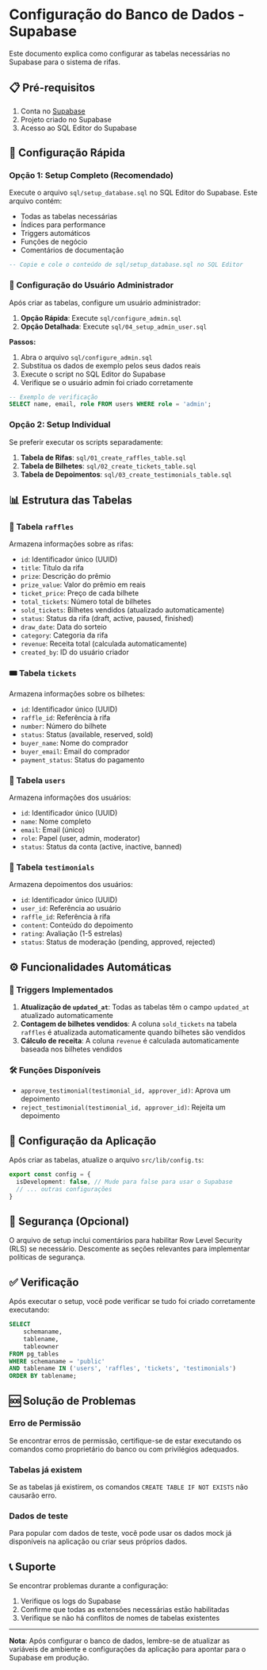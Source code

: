 # Configuração do Banco de Dados - Supabase

Este documento explica como configurar as tabelas necessárias no Supabase para o sistema de rifas.

## 📋 Pré-requisitos

1. Conta no [Supabase](https://supabase.com)
2. Projeto criado no Supabase
3. Acesso ao SQL Editor do Supabase

## 🚀 Configuração Rápida

### Opção 1: Setup Completo (Recomendado)

Execute o arquivo `sql/setup_database.sql` no SQL Editor do Supabase. Este arquivo contém:

- Todas as tabelas necessárias
- Índices para performance
- Triggers automáticos
- Funções de negócio
- Comentários de documentação

```sql
-- Copie e cole o conteúdo de sql/setup_database.sql no SQL Editor
```

### 👤 Configuração do Usuário Administrador

Após criar as tabelas, configure um usuário administrador:

1. **Opção Rápida**: Execute `sql/configure_admin.sql`
2. **Opção Detalhada**: Execute `sql/04_setup_admin_user.sql`

**Passos:**
1. Abra o arquivo `sql/configure_admin.sql`
2. Substitua os dados de exemplo pelos seus dados reais
3. Execute o script no SQL Editor do Supabase
4. Verifique se o usuário admin foi criado corretamente

```sql
-- Exemplo de verificação
SELECT name, email, role FROM users WHERE role = 'admin';
```

### Opção 2: Setup Individual

Se preferir executar os scripts separadamente:

1. **Tabela de Rifas**: `sql/01_create_raffles_table.sql`
2. **Tabela de Bilhetes**: `sql/02_create_tickets_table.sql`
3. **Tabela de Depoimentos**: `sql/03_create_testimonials_table.sql`

## 📊 Estrutura das Tabelas

### 🎫 Tabela `raffles`
Armazena informações sobre as rifas:
- `id`: Identificador único (UUID)
- `title`: Título da rifa
- `prize`: Descrição do prêmio
- `prize_value`: Valor do prêmio em reais
- `ticket_price`: Preço de cada bilhete
- `total_tickets`: Número total de bilhetes
- `sold_tickets`: Bilhetes vendidos (atualizado automaticamente)
- `status`: Status da rifa (draft, active, paused, finished)
- `draw_date`: Data do sorteio
- `category`: Categoria da rifa
- `revenue`: Receita total (calculada automaticamente)
- `created_by`: ID do usuário criador

### 🎟️ Tabela `tickets`
Armazena informações sobre os bilhetes:
- `id`: Identificador único (UUID)
- `raffle_id`: Referência à rifa
- `number`: Número do bilhete
- `status`: Status (available, reserved, sold)
- `buyer_name`: Nome do comprador
- `buyer_email`: Email do comprador
- `payment_status`: Status do pagamento

### 👥 Tabela `users`
Armazena informações dos usuários:
- `id`: Identificador único (UUID)
- `name`: Nome completo
- `email`: Email (único)
- `role`: Papel (user, admin, moderator)
- `status`: Status da conta (active, inactive, banned)

### 💬 Tabela `testimonials`
Armazena depoimentos dos usuários:
- `id`: Identificador único (UUID)
- `user_id`: Referência ao usuário
- `raffle_id`: Referência à rifa
- `content`: Conteúdo do depoimento
- `rating`: Avaliação (1-5 estrelas)
- `status`: Status de moderação (pending, approved, rejected)

## ⚙️ Funcionalidades Automáticas

### 🔄 Triggers Implementados

1. **Atualização de `updated_at`**: Todas as tabelas têm o campo `updated_at` atualizado automaticamente
2. **Contagem de bilhetes vendidos**: A coluna `sold_tickets` na tabela `raffles` é atualizada automaticamente quando bilhetes são vendidos
3. **Cálculo de receita**: A coluna `revenue` é calculada automaticamente baseada nos bilhetes vendidos

### 🛠️ Funções Disponíveis

- `approve_testimonial(testimonial_id, approver_id)`: Aprova um depoimento
- `reject_testimonial(testimonial_id, approver_id)`: Rejeita um depoimento

## 🔧 Configuração da Aplicação

Após criar as tabelas, atualize o arquivo `src/lib/config.ts`:

```typescript
export const config = {
  isDevelopment: false, // Mude para false para usar o Supabase
  // ... outras configurações
}
```

## 🔐 Segurança (Opcional)

O arquivo de setup inclui comentários para habilitar Row Level Security (RLS) se necessário. Descomente as seções relevantes para implementar políticas de segurança.

## ✅ Verificação

Após executar o setup, você pode verificar se tudo foi criado corretamente executando:

```sql
SELECT 
    schemaname,
    tablename,
    tableowner
FROM pg_tables 
WHERE schemaname = 'public' 
AND tablename IN ('users', 'raffles', 'tickets', 'testimonials')
ORDER BY tablename;
```

## 🆘 Solução de Problemas

### Erro de Permissão
Se encontrar erros de permissão, certifique-se de estar executando os comandos como proprietário do banco ou com privilégios adequados.

### Tabelas já existem
Se as tabelas já existirem, os comandos `CREATE TABLE IF NOT EXISTS` não causarão erro.

### Dados de teste
Para popular com dados de teste, você pode usar os dados mock já disponíveis na aplicação ou criar seus próprios dados.

## 📞 Suporte

Se encontrar problemas durante a configuração:

1. Verifique os logs do Supabase
2. Confirme que todas as extensões necessárias estão habilitadas
3. Verifique se não há conflitos de nomes de tabelas existentes

---

**Nota**: Após configurar o banco de dados, lembre-se de atualizar as variáveis de ambiente e configurações da aplicação para apontar para o Supabase em produção.